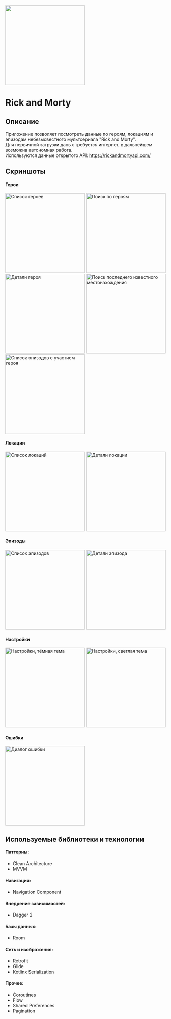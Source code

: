 <img src="/preview/Rick_and_Morty.svg" width="250"/>

# Rick and Morty

## Описание

Приложение позволяет посмотреть данные по героям, локациям и эпизодам небезысвестного мультсериала
"Rick and Morty".
<br>
Для первичной загрузки даных требуется интернет, в дальнейшем возможна автономная работа.
<br>
Используются данные открытого API: <https://rickandmortyapi.com/>

## Скриншоты
#### Герои
<img alt="Список героев" src="/preview/screenshots/001_characters_list.jpg" title="Список героев" width="250"/>
<img src="/preview/screenshots/002_characters_list_search.jpg" width="250" title="Поиск по героям" alt="Поиск по героям"/>
<br>
<img src="/preview/screenshots/003_character_item.jpg" width="250" title="Детали героя" alt="Детали героя"/>
<img src="/preview/screenshots/004_character_item_last_seen.jpg" width="250" title="Поиск последнего известного местонахождения" alt="Поиск последнего известного местонахождения"/>
<img src="/preview/screenshots/005_character_item_episodes.jpg" width="250" title="Список эпизодов с участием героя" alt="Список эпизодов с участием героя"/>

#### Локации
<img src="/preview/screenshots/006_locations_list.jpg" width="250" title="Список локаций" alt="Список локаций"/>
<img src="/preview/screenshots/007_location_item.jpg" width="250" title="Детали локации" alt="Детали локации"/>

#### Эпизоды
<img src="/preview/screenshots/008_episodes_list.jpg" width="250" title="Список эпизодов" alt="Список эпизодов"/>
<img src="/preview/screenshots/009_episode_item.jpg" width="250" title="Детали эпизода" alt="Детали эпизода"/>


#### Настройки
<img src="/preview/screenshots/010_settings_dark.jpg" width="250" title="Настройки, тёмная тема" alt="Настройки, тёмная тема"/>
<img src="/preview/screenshots/011_settings_lite.jpg" width="250" title="Настройки, светлая тема" alt="Настройки, светлая тема"/>

#### Ошибки
<img src="/preview/screenshots/012_error_dialog.jpg" width="250" title="Диалог ошибки" alt="Диалог ошибки"/>

## Используемые библиотеки и технологии
#### Паттерны:
* Clean Architecture
* MVVM
#### Навигация:
* Navigation Component
#### Внедрение зависимостей:
* Dagger 2
#### Базы данных:
* Room
#### Сеть и изображения:
* Retrofit
* Glide
* Kotlinx Serialization
#### Прочее:
* Coroutines
* Flow
* Shared Preferences
* Pagination
